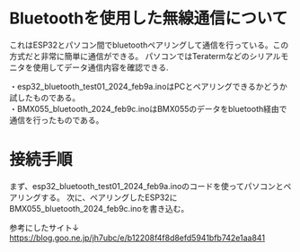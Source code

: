 # Bluetoothを使用した無線通信について
これはESP32とパソコン間でbluetoothペアリングして通信を行っている。この方式だと非常に簡単に通信ができる。
パソコンではTeratermなどのシリアルモニタを使用してデータ通信内容を確認できる.  

・esp32_bluetooth_test01_2024_feb9a.inoはPCとペアリングできるかどうか試したものである。  
・BMX055_bluetooth_2024_feb9c.inoはBMX055のデータをbluetooth経由で通信を行ったものである。

# 接続手順
まず、esp32_bluetooth_test01_2024_feb9a.inoのコードを使ってパソコンとペアリングする。
次に、ペアリングしたESP32にBMX055_bluetooth_2024_feb9c.inoを書き込む。

参考にしたサイト↓
https://blog.goo.ne.jp/jh7ubc/e/b12208f4f8d8efd5941bfb742e1aa841
